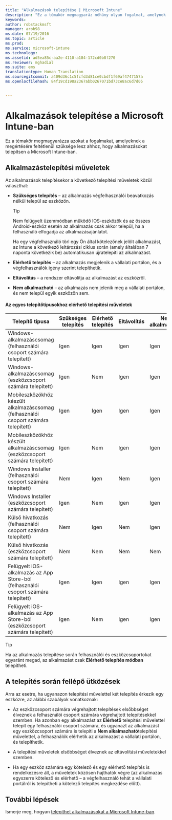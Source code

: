 ```yaml
---
title: "Alkalmazások telepítése | Microsoft Intune"
description: "Ez a témakör megmagyaráz néhány olyan fogalmat, amelynek a megértésére feltétlenül szüksége lesz ahhoz, hogy alkalmazásokat telepítsen az Intune-ban."
keywords: 
author: robstackmsft
manager: arob98
ms.date: 07/19/2016
ms.topic: article
ms.prod: 
ms.service: microsoft-intune
ms.technology: 
ms.assetid: ad5ea85c-aa2e-4110-a184-172cd0b8f270
ms.reviewer: mghadial
ms.suite: ems
translationtype: Human Translation
ms.sourcegitcommit: a409d36c1c5fcfd3d81ce0cbdf1f69af4747157a
ms.openlocfilehash: 84f19cd198a2367abb0267071bd73ce8ac6d7d05


---
```


# Alkalmazások telepítése a Microsoft Intune-ban

Ez a témakör megmagyarázza azokat a fogalmakat, amelyeknek a megértésére feltétlenül szüksége lesz ahhoz, hogy alkalmazásokat telepítsen a Microsoft Intune-ban.


## Alkalmazástelepítési műveletek
Az alkalmazások telepítésekor a következő telepítési műveletek közül választhat:

-   **Szükséges telepítés** – az alkalmazás végfelhasználói beavatkozás nélkül települ az eszközön.

    > [!TIP]
    > Nem felügyelt üzemmódban működő IOS-eszközök és az összes Android-eszköz esetén az alkalmazás csak akkor települ, ha a felhasználó elfogadja az alkalmazásajánlatot.
    > 
    >  Ha egy végfelhasználó törl egy Ön által kötelezőnek jelölt alkalmazást, az Intune a következő leltározási ciklus során (amely általában 7 naponta következik be) automatikusan újratelepíti az alkalmazást.

-   **Elérhető telepítés** – az alkalmazás megjelenik a vállalati portálon, és a végfelhasználók igény szerint telepíthetik.

-   **Eltávolítás** – a rendszer eltávolítja az alkalmazást az eszközről.

-   **Nem alkalmazható** – az alkalmazás nem jelenik meg a vállalati portálon, és nem települ egyik eszközön sem.

#### Az egyes telepítőtípusokhoz elérhető telepítési műveletek

|Telepítő típusa|Szükséges telepítés|Elérhető telepítés|Eltávolítás|Nem alkalmazható|
|------------------|--------------------|---------------------|-------------|------------------|
|Windows-alkalmazáscsomag (felhasználói csoport számára telepített)|Igen|Igen|Igen|Igen|
|Windows-alkalmazáscsomag (eszközcsoport számára telepített)|Igen|Nem|Igen|Igen|
|Mobileszközökhöz készült alkalmazáscsomag (felhasználói csoport számára telepített)|Igen|Igen|Igen|Igen|
|Mobileszközökhöz készült alkalmazáscsomag (eszközcsoport számára telepített)|Igen|Nem|Igen|Igen|
|Windows Installer (felhasználói csoport számára telepített)|Nem|Igen|Nem|Igen|
|Windows Installer (eszközcsoport számára telepített)|Igen|Nem|Igen|Igen|
|Külső hivatkozás (felhasználói csoport számára telepített)|Nem|Igen|Nem|Igen|
|Külső hivatkozás (eszközcsoport számára telepített)|Nem|Nem|Nem|Nem|
|Felügyelt iOS-alkalmazás az App Store-ból (felhasználói csoport számára telepített)|Igen|Igen|Igen|Igen|
|Felügyelt iOS-alkalmazás az App Store-ból (eszközcsoport számára telepített)|Igen|Nem|Igen|Igen|
> [!TIP]
> Ha az alkalmazás telepítése során felhasználói és eszközcsoportokat egyaránt megad, az alkalmazást csak **Elérhető telepítés módban** telepítheti.

## A telepítés során fellépő ütközések
Arra az esetre, ha ugyanazon telepítési művelettel két telepítés érkezik egy eszközre, az alábbi szabályok vonatkoznak:

-   Az eszközcsoport számára végrehajtott telepítések elsőbbséget élveznek a felhasználói csoport számára végrehajtott telepítésekkel szemben. Ha azonban egy alkalmazást az **Elérhető** telepítési művelettel telepít egy felhasználói csoport számára, és ugyanazt az alkalmazást egy eszközcsoport számára is telepíti a **Nem alkalmazható**telepítési művelettel, a felhasználók elérhetik az alkalmazást a vállalati portálon, és telepíthetik.

-   A telepítési műveletek elsőbbséget élveznek az eltávolítási műveletekkel szemben.

-   Ha egy eszköz számára egy kötelező és egy elérhető telepítés is rendelkezésre áll, a műveletek közösen hajthatók végre (az alkalmazás egyszerre kötelező és elérhető – a végfelhasználó tehát a vállalati portálról is telepítheti a kötelező telepítés megkezdése előtt).


## További lépések

Ismerje meg, hogyan [telepíthet alkalmazásokat a Microsoft Intune-ban](deploy-apps-in-microsoft-intune.md).



<!--HONumber=Jul16_HO3-->


